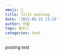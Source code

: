 ```yaml
---
emoji: 👶  
title: first posting  
date: '2022-05-22 13:15'  
author: 여름  
tags: 블로그  
categories: test  
---
```


posting test